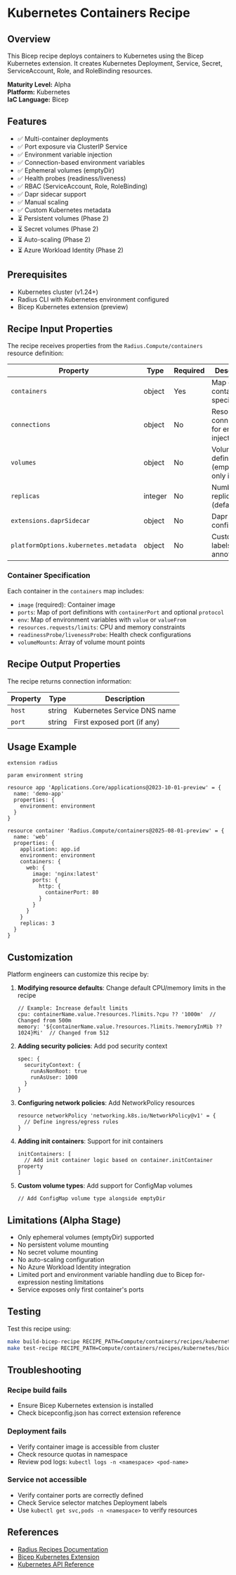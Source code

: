 # Kubernetes Containers Recipe

## Overview

This Bicep recipe deploys containers to Kubernetes using the Bicep Kubernetes extension. It creates Kubernetes Deployment, Service, Secret, ServiceAccount, Role, and RoleBinding resources.

**Maturity Level:** Alpha  
**Platform:** Kubernetes  
**IaC Language:** Bicep

## Features

- ✅ Multi-container deployments
- ✅ Port exposure via ClusterIP Service
- ✅ Environment variable injection
- ✅ Connection-based environment variables
- ✅ Ephemeral volumes (emptyDir)
- ✅ Health probes (readiness/liveness)
- ✅ RBAC (ServiceAccount, Role, RoleBinding)
- ✅ Dapr sidecar support
- ✅ Manual scaling
- ✅ Custom Kubernetes metadata
- ⏳ Persistent volumes (Phase 2)
- ⏳ Secret volumes (Phase 2)
- ⏳ Auto-scaling (Phase 2)
- ⏳ Azure Workload Identity (Phase 2)

## Prerequisites

- Kubernetes cluster (v1.24+)
- Radius CLI with Kubernetes environment configured
- Bicep Kubernetes extension (preview)

## Recipe Input Properties

The recipe receives properties from the `Radius.Compute/containers` resource definition:

| Property | Type | Required | Description |
|----------|------|----------|-------------|
| `containers` | object | Yes | Map of container specifications |
| `connections` | object | No | Resource connections for env var injection |
| `volumes` | object | No | Volume definitions (emptyDir only in Alpha) |
| `replicas` | integer | No | Number of replicas (default: 1) |
| `extensions.daprSidecar` | object | No | Dapr sidecar configuration |
| `platformOptions.kubernetes.metadata` | object | No | Custom labels and annotations |

### Container Specification

Each container in the `containers` map includes:

- `image` (required): Container image
- `ports`: Map of port definitions with `containerPort` and optional `protocol`
- `env`: Map of environment variables with `value` or `valueFrom`
- `resources.requests/limits`: CPU and memory constraints
- `readinessProbe/livenessProbe`: Health check configurations
- `volumeMounts`: Array of volume mount points

## Recipe Output Properties

The recipe returns connection information:

| Property | Type | Description |
|----------|------|-------------|
| `host` | string | Kubernetes Service DNS name |
| `port` | string | First exposed port (if any) |

## Usage Example

```bicep
extension radius

param environment string

resource app 'Applications.Core/applications@2023-10-01-preview' = {
  name: 'demo-app'
  properties: {
    environment: environment
  }
}

resource container 'Radius.Compute/containers@2025-08-01-preview' = {
  name: 'web'
  properties: {
    application: app.id
    environment: environment
    containers: {
      web: {
        image: 'nginx:latest'
        ports: {
          http: {
            containerPort: 80
          }
        }
      }
    }
    replicas: 3
  }
}
```

## Customization

Platform engineers can customize this recipe by:

1. **Modifying resource defaults**: Change default CPU/memory limits in the recipe
   ```bicep
   // Example: Increase default limits
   cpu: containerName.value.?resources.?limits.?cpu ?? '1000m'  // Changed from 500m
   memory: '${containerName.value.?resources.?limits.?memoryInMib ?? 1024}Mi'  // Changed from 512
   ```

2. **Adding security policies**: Add pod security context
   ```bicep
   spec: {
     securityContext: {
       runAsNonRoot: true
       runAsUser: 1000
     }
   }
   ```

3. **Configuring network policies**: Add NetworkPolicy resources
   ```bicep
   resource networkPolicy 'networking.k8s.io/NetworkPolicy@v1' = {
     // Define ingress/egress rules
   }
   ```

4. **Adding init containers**: Support for init containers
   ```bicep
   initContainers: [
     // Add init container logic based on container.initContainer property
   ]
   ```

5. **Custom volume types**: Add support for ConfigMap volumes
   ```bicep
   // Add ConfigMap volume type alongside emptyDir
   ```

## Limitations (Alpha Stage)

- Only ephemeral volumes (emptyDir) supported
- No persistent volume mounting
- No secret volume mounting
- No auto-scaling configuration
- No Azure Workload Identity integration
- Limited port and environment variable handling due to Bicep for-expression nesting limitations
- Service exposes only first container's ports

## Testing

Test this recipe using:

```bash
make build-bicep-recipe RECIPE_PATH=Compute/containers/recipes/kubernetes/bicep
make test-recipe RECIPE_PATH=Compute/containers/recipes/kubernetes/bicep
```

## Troubleshooting

### Recipe build fails
- Ensure Bicep Kubernetes extension is installed
- Check bicepconfig.json has correct extension reference

### Deployment fails
- Verify container image is accessible from cluster
- Check resource quotas in namespace
- Review pod logs: `kubectl logs -n <namespace> <pod-name>`

### Service not accessible
- Verify container ports are correctly defined
- Check Service selector matches Deployment labels
- Use `kubectl get svc,pods -n <namespace>` to verify resources

## References

- [Radius Recipes Documentation](https://docs.radapp.io/guides/recipes)
- [Bicep Kubernetes Extension](https://learn.microsoft.com/azure/azure-resource-manager/bicep/bicep-kubernetes-extension)
- [Kubernetes API Reference](https://kubernetes.io/docs/reference/kubernetes-api/)

